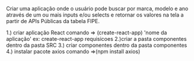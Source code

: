 Criar uma aplicação onde o usuário pode buscar por marca, modelo e ano através de um ou mais inputs e/ou selects e retornar os valores na tela a partir de APIs Públicas da tabela FIPE.



1.) criar aplicação React  comando => (create-react-app) 'nome da aplicação' ex: create-react-app requisicoes
2.)criar a pasta componentes dentro da pasta SRC
3.) criar componentes dentro da pasta componentes
4.) instalar pacote axios  comando =>(npm install axios)

